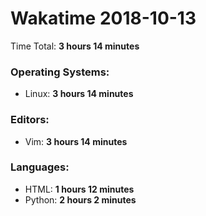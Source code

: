 # Wakatime 2018-10-13

Time Total: **3 hours 14 minutes**

### Operating Systems:
- Linux: **3 hours 14 minutes** 

### Editors:
- Vim: **3 hours 14 minutes** 

### Languages:
- HTML: **1 hours 12 minutes** 
- Python: **2 hours 2 minutes** 

